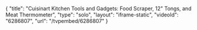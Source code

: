 {
    "title": "Cuisinart Kitchen Tools and Gadgets: Food Scraper, 12\" Tongs, and Meat Thermometer",
    "type": "solo",
    "layout": "iframe-static",
    "videoId": "6286807",
    "url": "\/tvpembed\/6286807"
}